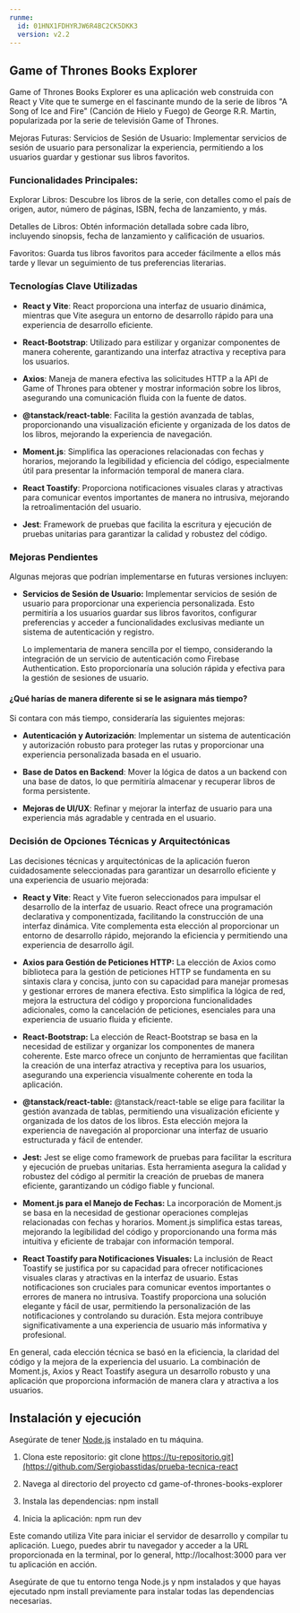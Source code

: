 ```yaml
---
runme:
  id: 01HNX1FDHYRJW6R4BC2CK5DKK3
  version: v2.2
---
```


##  Game of Thrones Books Explorer 

Game of Thrones Books Explorer es una aplicación web construida con React y Vite que te sumerge en el fascinante mundo de la serie de libros "A Song of Ice and Fire" (Canción de Hielo y Fuego) de George R.R. Martin, popularizada por la serie de televisión Game of Thrones.

Mejoras Futuras:
Servicios de Sesión de Usuario: Implementar servicios de sesión de usuario para personalizar la experiencia, permitiendo a los usuarios guardar y gestionar sus libros favoritos.

### Funcionalidades Principales:

Explorar Libros: Descubre los libros de la serie, con detalles como el país de origen, autor, número de páginas, ISBN, fecha de lanzamiento, y más.

Detalles de Libros: Obtén información detallada sobre cada libro, incluyendo sinopsis, fecha de lanzamiento y calificación de usuarios.

Favoritos: Guarda tus libros favoritos para acceder fácilmente a ellos más tarde y llevar un seguimiento de tus preferencias literarias.

### Tecnologías Clave Utilizadas
- **React y Vite**: React proporciona una interfaz de usuario dinámica, mientras que Vite asegura un entorno de desarrollo rápido para una experiencia de desarrollo eficiente.

- **React-Bootstrap**: Utilizado para estilizar y organizar componentes de manera coherente, garantizando una interfaz atractiva y receptiva para los usuarios.

- **Axios**: Maneja de manera efectiva las solicitudes HTTP a la API de Game of Thrones para obtener y mostrar información sobre los libros, asegurando una comunicación fluida con la fuente de datos.

- **@tanstack/react-table**: Facilita la gestión avanzada de tablas, proporcionando una visualización eficiente y organizada de los datos de los libros, mejorando la experiencia de navegación.

- **Moment.js**: Simplifica las operaciones relacionadas con fechas y horarios, mejorando la legibilidad y eficiencia del código, especialmente útil para presentar la información temporal de manera clara.

- **React Toastify**: Proporciona notificaciones visuales claras y atractivas para comunicar eventos importantes de manera no intrusiva, mejorando la retroalimentación del usuario.

- **Jest**: Framework de pruebas que facilita la escritura y ejecución de pruebas unitarias para garantizar la calidad y robustez del código.



### Mejoras Pendientes
Algunas mejoras que podrían implementarse en futuras versiones incluyen:

- **Servicios de Sesión de Usuario:** Implementar servicios de sesión de usuario para proporcionar una experiencia personalizada. Esto permitiría a los usuarios guardar sus libros favoritos, configurar preferencias y acceder a funcionalidades exclusivas mediante un sistema de autenticación y registro.

  Lo implementaria de manera sencilla por el tiempo, considerando la integración de un servicio de autenticación como Firebase Authentication. Esto proporcionaría una solución rápida y efectiva para la gestión de sesiones de usuario.



#### ¿Qué harías de manera diferente si se le asignara más tiempo?
Si contara con más tiempo, consideraría las siguientes mejoras:

- **Autenticación y Autorización**: Implementar un sistema de autenticación y autorización robusto para proteger las rutas y proporcionar una experiencia personalizada basada en el usuario.

- **Base de Datos en Backend**: Mover la lógica de datos a un backend con una base de datos, lo que permitiría almacenar y recuperar libros de forma persistente.

- **Mejoras de UI/UX**: Refinar y mejorar la interfaz de usuario para una experiencia más agradable y centrada en el usuario.

### Decisión de Opciones Técnicas y Arquitectónicas
Las decisiones técnicas y arquitectónicas de la aplicación fueron cuidadosamente seleccionadas para garantizar un desarrollo eficiente y una experiencia de usuario mejorada:

- **React y Vite**:
React y Vite fueron seleccionados para impulsar el desarrollo de la interfaz de usuario. React ofrece una programación declarativa y componentizada, facilitando la construcción de una interfaz dinámica. Vite complementa esta elección al proporcionar un entorno de desarrollo rápido, mejorando la eficiencia y permitiendo una experiencia de desarrollo ágil.

- **Axios para Gestión de Peticiones HTTP:**
La elección de Axios como biblioteca para la gestión de peticiones HTTP se fundamenta en su sintaxis clara y concisa, junto con su capacidad para manejar promesas y gestionar errores de manera efectiva. Esto simplifica la lógica de red, mejora la estructura del código y proporciona funcionalidades adicionales, como la cancelación de peticiones, esenciales para una experiencia de usuario fluida y eficiente.


- **React-Bootstrap:**
La elección de React-Bootstrap se basa en la necesidad de estilizar y organizar los componentes de manera coherente. Este marco ofrece un conjunto de herramientas que facilitan la creación de una interfaz atractiva y receptiva para los usuarios, asegurando una experiencia visualmente coherente en toda la aplicación.


- **@tanstack/react-table:**
@tanstack/react-table se elige para facilitar la gestión avanzada de tablas, permitiendo una visualización eficiente y organizada de los datos de los libros. Esta elección mejora la experiencia de navegación al proporcionar una interfaz de usuario estructurada y fácil de entender.

- **Jest:**
Jest se elige como framework de pruebas para facilitar la escritura y ejecución de pruebas unitarias. Esta herramienta asegura la calidad y robustez del código al permitir la creación de pruebas de manera eficiente, garantizando un código fiable y funcional.

- **Moment.js para el Manejo de Fechas:**
La incorporación de Moment.js se basa en la necesidad de gestionar operaciones complejas relacionadas con fechas y horarios. Moment.js simplifica estas tareas, mejorando la legibilidad del código y proporcionando una forma más intuitiva y eficiente de trabajar con información temporal.


- **React Toastify para Notificaciones Visuales:**
La inclusión de React Toastify se justifica por su capacidad para ofrecer notificaciones visuales claras y atractivas en la interfaz de usuario. Estas notificaciones son cruciales para comunicar eventos importantes o errores de manera no intrusiva. Toastify proporciona una solución elegante y fácil de usar, permitiendo la personalización de las notificaciones y controlando su duración. Esta mejora contribuye significativamente a una experiencia de usuario más informativa y profesional.

En general, cada elección técnica se basó en la eficiencia, la claridad del código y la mejora de la experiencia del usuario. La combinación de Moment.js, Axios y React Toastify asegura un desarrollo robusto y una aplicación que proporciona información de manera clara y atractiva a los usuarios.

## Instalación y ejecución

Asegúrate de tener [Node.js](https://nodejs.org/) instalado en tu máquina.

1. Clona este repositorio:
  git clone https://tu-repositorio.git](https://github.com/Sergiobasstidas/prueba-tecnica-react

3. Navega al directorio del proyecto
   cd game-of-thrones-books-explorer

4. Instala las dependencias:
   npm install

5. Inicia la aplicación:
   npm run dev

Este comando utiliza Vite para iniciar el servidor de desarrollo y compilar tu aplicación. Luego, puedes abrir tu navegador y acceder a la URL proporcionada en la terminal, por lo general, http://localhost:3000 para ver tu aplicación en acción.

Asegúrate de que tu entorno tenga Node.js y npm instalados y que hayas ejecutado npm install previamente para instalar todas las dependencias necesarias.

